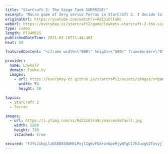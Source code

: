 ```yaml
---
title: "StarCraft 2: The Siege Tank SURPRISE!"
excerpt: "Macro game of Zerg versus Terran in StarCraft 2. I decide to play mostly Zerglings, Banelings, Hydralisks and Ultralisks versus a Bio Terran after opening up with 5 quick Roaches.  Support my work on Patreon: http://www.patreon.com/lowkotv Become a YouTube member: https://lowko.tv/join  My second channel:"
originalUrl: https://youtube.com/watch?v=RdZ3iUlFaNc
webUrl: https://everyday.cc/starcraft2/game/lowkotv-starcraft-2-the-siege-tank-surprise/
type: video
length: PT34M51S
publishedDateTime: 2021-03-16T11:44:46Z
heat: 50

featuredContent: "<iframe width=\"800\" height=\"500\" frameborder=\"0\" src=\"https://www.youtube.com/embed/RdZ3iUlFaNc\" allow=\"accelerometer; autoplay; encrypted-media; gyroscope; picture-in-picture\" allowfullscreen></iframe>"

provider:
  name: LowkoTV
  domain: lowko.tv
  images:
    - url: https://everyday-cc.github.io/starcraft2/assets/images/organizations/lowko.tv-50x50.jpg
      width: 50
      height: 50

topics:
  - StarCraft 2
  - Terran

images:
  - url: https://i.ytimg.com/vi/RdZ3iUlFaNc/maxresdefault.jpg
    width: 1280
    height: 720
    isCached: true

secured: "FJYsJikqLlxO5DD850OH0LPejlIg6vFGS+zn6pvMjyWTgC17h2uxgk2Txsyjl8HvzIJhYJYSOVsptKLYNIYZ6y4nFkiEgVtQL6PE6lKP4Q1Y+u3zJ3x4kyvuQsbMj9Op5pi7AKG8p/cgyktp4FCpOg51iIalHCoYfy59YfGJ3ZP/GRl6dA8PAW7mlw7/uVt3jiCdbYTGt7huhQOEx83pjvrPDwv6i2SYpsTapHU0EJ/s+lQM4/aj7+VOwUB8yaC+683QbJmw7A1r7fnia5lAIZpYJBthDW/Gv0LrV9Z3Z6haet5qYS1cBroC8VcNyYf1JC8ZZigl+Lo5OwJJHptf5AZL+7zAZRr4sFpmfYTIOUOxQIcISMeh8usQ8qre23LVh7BTO2pz+zlxz26DcP4tKzYv78+QSiYjWNbBAl2NOa0=;VjgG0sON0t7esiZ7QbRPLw=="
---
```


